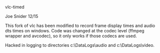 vlc-timed

Joe Snider
12/15

This fork of vlc has been modified to record frame display times and audio dts times on windows. Code was changed at the codec level (ffmpeg wrapper and avcodec), so it only works if those codecs are used.

Hacked in logging to directories c:\DataLogs\audio and c:\DataLogs\video.


